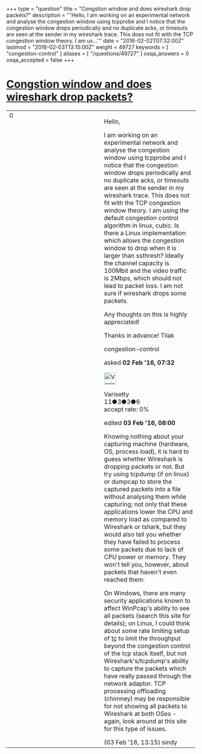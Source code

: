 +++
type = "question"
title = "Congstion window and does wireshark drop packets?"
description = '''Hello, I am working on an experimental network and analyse the congestion window using tcpprobe and I notice that the congestion window drops periodically and no duplicate acks, or timeouts are seen at the sender in my wireshark trace. This does not fit with the TCP congestion window theory. I am us...'''
date = "2016-02-02T07:32:00Z"
lastmod = "2016-02-03T13:15:00Z"
weight = 49727
keywords = [ "congestion-control" ]
aliases = [ "/questions/49727" ]
osqa_answers = 0
osqa_accepted = false
+++

<div class="headNormal">

# [Congstion window and does wireshark drop packets?](/questions/49727/congstion-window-and-does-wireshark-drop-packets)

</div>

<div id="main-body">

<div id="askform">

<table id="question-table" style="width:100%;"><colgroup><col style="width: 50%" /><col style="width: 50%" /></colgroup><tbody><tr class="odd"><td style="width: 30px; vertical-align: top"><div class="vote-buttons"><span id="post-49727-upvote" class="ajax-command post-vote up" rel="nofollow" title="I like this post (click again to cancel)"> </span><div id="post-49727-score" class="post-score" title="current number of votes">0</div><span id="post-49727-downvote" class="ajax-command post-vote down" rel="nofollow" title="I dont like this post (click again to cancel)"> </span> <span id="favorite-mark" class="ajax-command favorite-mark" rel="nofollow" title="mark/unmark this question as favorite (click again to cancel)"> </span><div id="favorite-count" class="favorite-count"></div></div></td><td><div id="item-right"><div class="question-body"><p>Hello,</p><p>I am working on an experimental network and analyse the congestion window using tcpprobe and I notice that the congestion window drops periodically and no duplicate acks, or timeouts are seen at the sender in my wireshark trace. This does not fit with the TCP congestion window theory. I am using the default congestion control algorithm in linux, cubic. Is there a Linux implementation which allows the congestion window to drop when it is larger than ssthresh? Ideally the channel capacity is 100Mbit and the video traffic is 2Mbps, which should not lead to packet loss. I am not sure if wireshark drops some packets.</p><p>Any thoughts on this is highly appreciated!</p><p>Thanks in advance! Tilak</p></div><div id="question-tags" class="tags-container tags"><span class="post-tag tag-link-congestion-control" rel="tag" title="see questions tagged &#39;congestion-control&#39;">congestion-control</span></div><div id="question-controls" class="post-controls"></div><div class="post-update-info-container"><div class="post-update-info post-update-info-user"><p>asked <strong>02 Feb '16, 07:32</strong></p><img src="https://secure.gravatar.com/avatar/6ac558d50e14e1baababd985172501e9?s=32&amp;d=identicon&amp;r=g" class="gravatar" width="32" height="32" alt="Varisetty&#39;s gravatar image" /><p><span>Varisetty</span><br />
<span class="score" title="11 reputation points">11</span><span title="3 badges"><span class="badge1">●</span><span class="badgecount">3</span></span><span title="3 badges"><span class="silver">●</span><span class="badgecount">3</span></span><span title="6 badges"><span class="bronze">●</span><span class="badgecount">6</span></span><br />
<span class="accept_rate" title="Rate of the user&#39;s accepted answers">accept rate:</span> <span title="Varisetty has no accepted answers">0%</span></p></div><div class="post-update-info post-update-info-edited"><p><span> edited <strong>03 Feb '16, 08:00</strong> </span></p></div></div><div id="comments-container-49727" class="comments-container"><span id="49792"></span><div id="comment-49792" class="comment"><div id="post-49792-score" class="comment-score"></div><div class="comment-text"><p>Knowing nothing about your capturing machine (hardware, OS, process load), it is hard to guess whether Wireshark is dropping packets or not. But try using tcpdump (if on linux) or dumpcap to store the captured packets into a file without analysing them while capturing; not only that these applications lower the CPU and memory load as compared to Wireshark or tshark, but they would also tell you whether they have failed to process some packets due to lack of CPU power or memory. They won't tell you, however, about packets that haven't even reached them.</p><p>On Windows, there are many security applications known to affect WinPcap's ability to see all packets (search this site for details); on Linux, I could think about some rate limiting setup of <a href="http://www.lartc.org/howto/lartc.qdisc.html">tc</a> to limit the throughput beyond the congestion control of the tcp stack itself, but not Wireshark's/tcpdump's ability to capture the packets which have really passed through the network adaptor. TCP processing offloading (chimney) may be responsible for not showing all packets to Wireshark at both OSes - again, look around at this site for this type of issues.</p></div><div id="comment-49792-info" class="comment-info"><span class="comment-age">(03 Feb '16, 13:15)</span> <span class="comment-user userinfo">sindy</span></div></div></div><div id="comment-tools-49727" class="comment-tools"></div><div class="clear"></div><div id="comment-49727-form-container" class="comment-form-container"></div><div class="clear"></div></div></td></tr></tbody></table>

</div>

</div>

